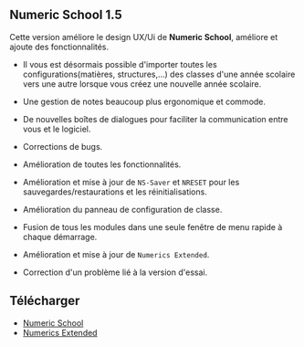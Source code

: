 ## Numeric School 1.5

Cette version améliore le design UX/Ui de <b>Numeric School</b>, améliore et ajoute des fonctionnalités.

- Il vous est désormais possible d'importer toutes les configurations(matières, structures,...) des classes d'une année scolaire vers une autre lorsque vous créez une nouvelle année scolaire.
  
- Une gestion de notes beaucoup plus ergonomique et commode.
  
- De nouvelles boîtes de dialogues pour faciliter la communication entre vous et le logiciel.
  
- Corrections de bugs.
  
- Amélioration de toutes les fonctionnalités.
  
- Amélioration et mise à jour de `NS-Saver` et `NRESET` pour les sauvegardes/restaurations et les réinitialisations.
  
- Amélioration du panneau de configuration de classe.
  
- Fusion de tous les modules dans une seule fenêtre de menu rapide à chaque démarrage.
  
- Amélioration et mise à jour de `Numerics Extended`.
  
- Correction d'un problème lié à la version d'essai.

## Télécharger

- [Numeric School](https://packages.noud-incorporate.com/dld/2ab47a788bd8c9d527189298)
- [Numerics Extended](https://packages.noud-incorporate.com/dld/ab33c7160ee0210ba720ead5)
